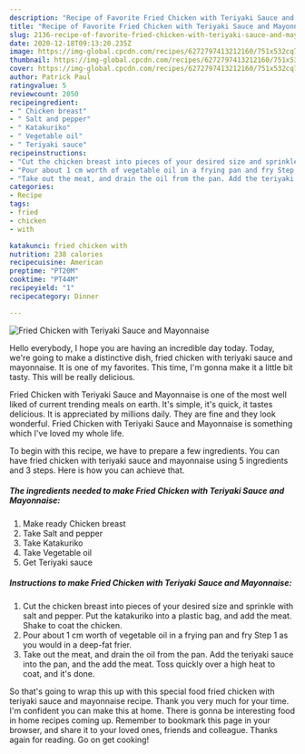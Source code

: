 ```yaml
---
description: "Recipe of Favorite Fried Chicken with Teriyaki Sauce and Mayonnaise"
title: "Recipe of Favorite Fried Chicken with Teriyaki Sauce and Mayonnaise"
slug: 2136-recipe-of-favorite-fried-chicken-with-teriyaki-sauce-and-mayonnaise
date: 2020-12-18T09:13:20.235Z
image: https://img-global.cpcdn.com/recipes/6272797413212160/751x532cq70/fried-chicken-with-teriyaki-sauce-and-mayonnaise-recipe-main-photo.jpg
thumbnail: https://img-global.cpcdn.com/recipes/6272797413212160/751x532cq70/fried-chicken-with-teriyaki-sauce-and-mayonnaise-recipe-main-photo.jpg
cover: https://img-global.cpcdn.com/recipes/6272797413212160/751x532cq70/fried-chicken-with-teriyaki-sauce-and-mayonnaise-recipe-main-photo.jpg
author: Patrick Paul
ratingvalue: 5
reviewcount: 2050
recipeingredient:
- " Chicken breast"
- " Salt and pepper"
- " Katakuriko"
- " Vegetable oil"
- " Teriyaki sauce"
recipeinstructions:
- "Cut the chicken breast into pieces of your desired size and sprinkle with salt and pepper. Put the katakuriko into a plastic bag, and add the meat. Shake to coat the chicken."
- "Pour about 1 cm worth of vegetable oil in a frying pan and fry Step 1 as you would in a deep-fat frier."
- "Take out the meat, and drain the oil from the pan. Add the teriyaki sauce into the pan, and the add the meat. Toss quickly over a high heat to coat, and it&#39;s done."
categories:
- Recipe
tags:
- fried
- chicken
- with

katakunci: fried chicken with 
nutrition: 238 calories
recipecuisine: American
preptime: "PT20M"
cooktime: "PT44M"
recipeyield: "1"
recipecategory: Dinner

---
```



![Fried Chicken with Teriyaki Sauce and Mayonnaise](https://img-global.cpcdn.com/recipes/6272797413212160/751x532cq70/fried-chicken-with-teriyaki-sauce-and-mayonnaise-recipe-main-photo.jpg)

Hello everybody, I hope you are having an incredible day today. Today, we're going to make a distinctive dish, fried chicken with teriyaki sauce and mayonnaise. It is one of my favorites. This time, I'm gonna make it a little bit tasty. This will be really delicious.



Fried Chicken with Teriyaki Sauce and Mayonnaise is one of the most well liked of current trending meals on earth. It's simple, it's quick, it tastes delicious. It is appreciated by millions daily. They are fine and they look wonderful. Fried Chicken with Teriyaki Sauce and Mayonnaise is something which I've loved my whole life.


To begin with this recipe, we have to prepare a few ingredients. You can have fried chicken with teriyaki sauce and mayonnaise using 5 ingredients and 3 steps. Here is how you can achieve that.

<!--inarticleads1-->

##### The ingredients needed to make Fried Chicken with Teriyaki Sauce and Mayonnaise:

1. Make ready  Chicken breast
1. Take  Salt and pepper
1. Take  Katakuriko
1. Take  Vegetable oil
1. Get  Teriyaki sauce




<!--inarticleads2-->

##### Instructions to make Fried Chicken with Teriyaki Sauce and Mayonnaise:

1. Cut the chicken breast into pieces of your desired size and sprinkle with salt and pepper. Put the katakuriko into a plastic bag, and add the meat. Shake to coat the chicken.
1. Pour about 1 cm worth of vegetable oil in a frying pan and fry Step 1 as you would in a deep-fat frier.
1. Take out the meat, and drain the oil from the pan. Add the teriyaki sauce into the pan, and the add the meat. Toss quickly over a high heat to coat, and it&#39;s done.




So that's going to wrap this up with this special food fried chicken with teriyaki sauce and mayonnaise recipe. Thank you very much for your time. I'm confident you can make this at home. There is gonna be interesting food in home recipes coming up. Remember to bookmark this page in your browser, and share it to your loved ones, friends and colleague. Thanks again for reading. Go on get cooking!
